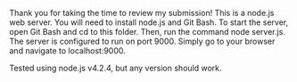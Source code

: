 Thank you for taking the time to review my submission!
This is a node.js web server. You will need to install node.js and Git Bash.
To start the server, open Git Bash and cd to this folder.
Then, run the command node server.js.
The server is configured to run on port 9000.
Simply go to your browser and navigate to localhost:9000.

Tested using node.js v4.2.4, but any version should work.
